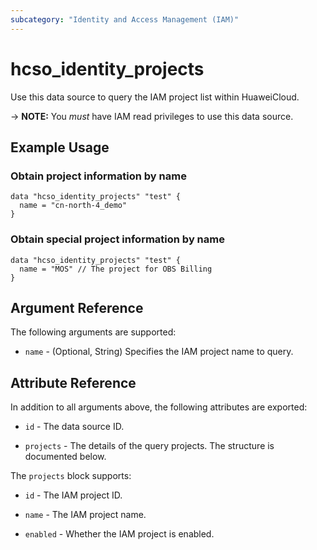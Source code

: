 ```yaml
---
subcategory: "Identity and Access Management (IAM)"
---
```


# hcso_identity_projects

Use this data source to query the IAM project list within HuaweiCloud.

-> **NOTE:** You *must* have IAM read privileges to use this data source.

## Example Usage

### Obtain project information by name

```hcl
data "hcso_identity_projects" "test" {
  name = "cn-north-4_demo"
}
```

### Obtain special project information by name

```hcl
data "hcso_identity_projects" "test" {
  name = "MOS" // The project for OBS Billing
}
```

## Argument Reference

The following arguments are supported:

* `name` - (Optional, String) Specifies the IAM project name to query.

## Attribute Reference

In addition to all arguments above, the following attributes are exported:

* `id` - The data source ID.

* `projects` - The details of the query projects. The structure is documented below.

The `projects` block supports:

* `id` - The IAM project ID.

* `name` - The IAM project name.

* `enabled` - Whether the IAM project is enabled.

